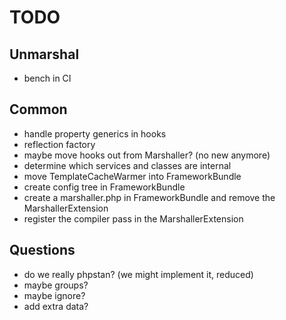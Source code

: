 # TODO

## Unmarshal
- bench in CI

## Common
- handle property generics in hooks
- reflection factory
- maybe move hooks out from Marshaller? (no new anymore)
- determine which services and classes are internal
- move TemplateCacheWarmer into FrameworkBundle
- create config tree in FrameworkBundle
- create a marshaller.php in FrameworkBundle and remove the MarshallerExtension
- register the compiler pass in the MarshallerExtension

## Questions
- do we really phpstan? (we might implement it, reduced)
- maybe groups?
- maybe ignore?
- add extra data?
